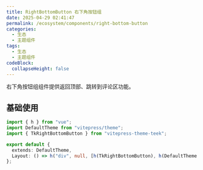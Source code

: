 ```yaml
---
title: RightBottomButton 右下角按钮组
date: 2025-04-29 02:41:47
permalink: /ecosystem/components/right-bottom-button
categories:
  - 生态
  - 主题组件
tags:
  - 生态
  - 主题组件
codeBlock:
  collapseHeight: false
---
```


右下角按钮组组件提供返回顶部、跳转到评论区功能。

## 基础使用

```ts
import { h } from "vue";
import DefaultTheme from "vitepress/theme";
import { TkRightBottomButton } from "vitepress-theme-teek";

export default {
  extends: DefaultTheme,
  Layout: () => h("div", null, [h(TkRightBottomButton), h(DefaultTheme.Layout)]),
};
```
